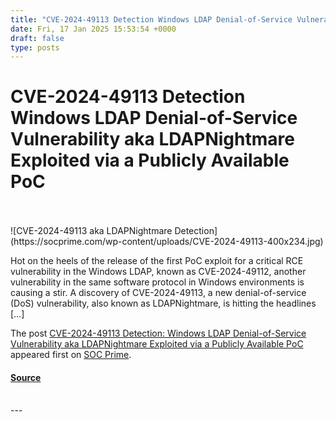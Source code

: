 ```yaml
---
title: "CVE-2024-49113 Detection Windows LDAP Denial-of-Service Vulnerability aka LDAPNightmare Exploited via a Publicly Available PoC"
date: Fri, 17 Jan 2025 15:53:54 +0000
draft: false
type: posts
---
```

# CVE-2024-49113 Detection Windows LDAP Denial-of-Service Vulnerability aka LDAPNightmare Exploited via a Publicly Available PoC

<br/>

<br/>
![CVE-2024-49113 aka LDAPNightmare Detection](https://socprime.com/wp-content/uploads/CVE-2024-49113-400x234.jpg)

Hot on the heels of the release of the first PoC exploit for a critical RCE vulnerability in the Windows LDAP, known as CVE-2024-49112, another vulnerability in the same software protocol in Windows environments is causing a stir. A discovery of CVE-2024-49113, a new denial-of-service (DoS) vulnerability, also known as LDAPNightmare, is hitting the headlines \[…\]

The post [CVE-2024-49113 Detection: Windows LDAP Denial-of-Service Vulnerability aka LDAPNightmare Exploited via a Publicly Available PoC](https://socprime.com/blog/cve-2024-49113-aka-ldapnightmare-detection/) appeared first on [SOC Prime](https://socprime.com).

#### [Source](https://socprime.com/blog/cve-2024-49113-aka-ldapnightmare-detection/)

<br/>
---

